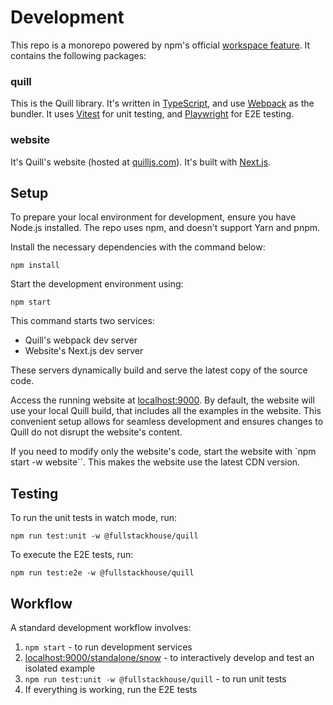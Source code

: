 # Development

This repo is a monorepo powered by npm's official [workspace feature](https://docs.npmjs.com/cli/v10/using-npm/workspaces). It contains the following packages:

### quill

This is the Quill library. It's written in [TypeScript](https://www.typescriptlang.org/), and use [Webpack](https://webpack.js.org/) as the bundler.
It uses [Vitest](https://vitest.dev) for unit testing, and [Playwright](https://playwright.dev/) for E2E testing.

### website

It's Quill's website (hosted at [quilljs.com](https://quilljs.com/)). It's built with [Next.js](https://nextjs.org/).

## Setup

To prepare your local environment for development, ensure you have Node.js installed. The repo uses npm, and doesn't support Yarn and pnpm.

Install the necessary dependencies with the command below:

```shell
npm install
```

Start the development environment using:

```shell
npm start
```

This command starts two services:

- Quill's webpack dev server
- Website's Next.js dev server

These servers dynamically build and serve the latest copy of the source code.

Access the running website at [localhost:9000](http://localhost:9000/). By default, the website will use your local Quill build, that includes all the examples in the website. This convenient setup allows for seamless development and ensures changes to Quill do not disrupt the website's content.

If you need to modify only the website's code, start the website with `npm start -w website``. This makes the website use the latest CDN version.

## Testing

To run the unit tests in watch mode, run:

    npm run test:unit -w @fullstackhouse/quill

To execute the E2E tests, run:

    npm run test:e2e -w @fullstackhouse/quill

## Workflow

A standard development workflow involves:

1. `npm start` - to run development services
2. [localhost:9000/standalone/snow](http://localhost:9000/standalone/snow) - to interactively develop and test an isolated example
3. `npm run test:unit -w @fullstackhouse/quill` - to run unit tests
4. If everything is working, run the E2E tests
